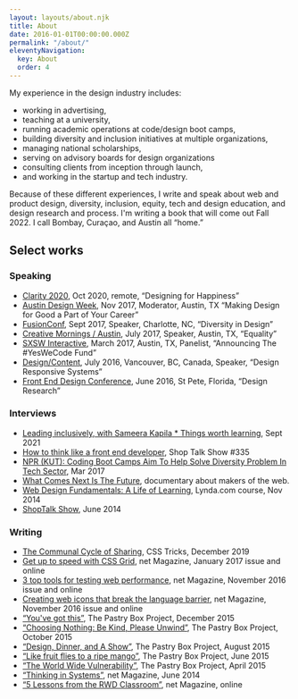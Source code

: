 ```yaml
---
layout: layouts/about.njk
title: About
date: 2016-01-01T00:00:00.000Z
permalink: "/about/"
eleventyNavigation:
  key: About
  order: 4
---
```


<p>
My experience in the design industry includes:
  <ul>
    <li>working in advertising,</li>
    <li>teaching at a university,</li>
    <li>running academic operations at code/design boot camps,</li>
    <li>building diversity and inclusion initiatives at multiple organizations,</li>
    <li>managing national scholarships,</li>
    <li>serving on advisory boards for design organizations</li>
    <li>consulting clients from inception through launch,</li>
    <li>and working in the startup and tech industry.</li>
  </ul>
</p>
<p>
  Because of these different experiences, I write and speak about web and product design, diversity, inclusion, equity, tech and design education, and design research and process. I'm writing a book that will come out Fall 2022. I call Bombay, Curaçao, and Austin all “home.”
</p>


## Select works 
<section class="about-select">

### Speaking

* [Clarity 2020](https://youtu.be/hcqed7cIhj4), Oct 2020, remote, “Designing for Happiness”
* [Austin Design Week](https://austindesignweek.org/schedule/making-design-for-good-a-part-of-your-career), Nov 2017, Moderator, Austin, TX “Making Design for Good a Part of Your Career”
* [FusionConf](https://fusionconf.io/), Sept 2017, Speaker, Charlotte, NC, “Diversity in Design”
* [Creative Mornings / Austin](https://creativemornings.com/talks/sam-kapila/), July 2017, Speaker, Austin, TX, “Equality”
* [SXSW Interactive](https://opportunityhub.co/2017hbcusxsw/), March 2017, Austin, TX, Panelist, “Announcing The #YesWeCode Fund”
* [Design/Content](https://www.designcontentconf.com/), July 2016, Vancouver, BC, Canada, Speaker, “Design Responsive Systems”
* [Front End Design Conference](https://www.frontenddesignconference.com/), June 2016, St Pete, Florida, “Design Research”


### Interviews

* [Leading inclusively, with Sameera Kapila * Things worth learning](https://youtu.be/eiV6_3pZFc0), Sept 2021
* [How to think like a front end developer](https://shoptalkshow.com/335/), Shop Talk Show #335
* [NPR (KUT): Coding Boot Camps Aim To Help Solve Diversity Problem In Tech Sector](https://kut.org/post/coding-boot-camps-aim-help-solve-diversity-problem-tech-sector), Mar 2017
* [What Comes Next Is The Future](https://www.futureisnext.com/), documentary about makers of the web.
* [Web Design Fundamentals: A Life of Learning](https://www.lynda.com/Web-Design-tutorials/Web-Design-Fundamentals/177837-2.html), Lynda.com course, Nov 2014
* [ShopTalk Show](https://www.shoptalkshow.com/episodes/121-sam-kapila/), June 2014

### Writing

* [The Communal Cycle of Sharing](https://css-tricks.com/the-communal-cycle-of-sharing/), CSS Tricks, December 2019
* [Get up to speed with CSS Grid](https://www.creativebloq.com/features/get-up-to-speed-with-css-grid), net Magazine, January 2017 issue and online
* [3 top tools for testing web performance](https://www.creativebloq.com/features/3-top-tools-for-testing-web-performance), net Magazine, November 2016 issue and online
* [Creating web icons that break the language barrier](https://www.creativebloq.com/features/creating-web-icons-that-break-the-language-barrier), net Magazine, November 2016 issue and online
* [“You've got this”](https://the-pastry-box-project.net/sameera-kapila/2015-december-10), The Pastry Box Project, December 2015
* [“Choosing Nothing: Be Kind, Please Unwind”](https://the-pastry-box-project.net/sameera-kapila/2015-october-7), The Pastry Box Project, October 2015
* [“Design, Dinner, and A Show”](https://the-pastry-box-project.net/sameera-kapila/2015-august-14), The Pastry Box Project, August 2015
* [“Like fruit flies to a ripe mango”](https://the-pastry-box-project.net/sameera-kapila/2015-june-11), The Pastry Box Project, June 2015
* [“The World Wide Vulnerability”](https://the-pastry-box-project.net/sameera-kapila/2015-april-15), The Pastry Box Project, April 2015
* [“Thinking in Systems”](https://www.creativebloq.com/netmag/why-you-should-think-web-building-part-larger-system-71412395), net Magazine, June 2014
* [“5 Lessons from the RWD Classroom”](https://www.creativebloq.com/netmag/5-lessons-responsive-web-design-classroom-7135527), net Magazine, online

</section>